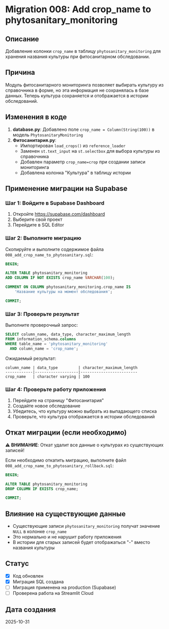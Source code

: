 # Migration 008: Add crop_name to phytosanitary_monitoring

## Описание
Добавление колонки `crop_name` в таблицу `phytosanitary_monitoring` для хранения названия культуры при фитосанитарном обследовании.

## Причина
Модуль фитосанитарного мониторинга позволяет выбирать культуру из справочника в форме, но эта информация не сохранялась в базе данных. Теперь культура сохраняется и отображается в истории обследований.

## Изменения в коде
1. **database.py**: Добавлено поле `crop_name = Column(String(100))` в модель `PhytosanitaryMonitoring`
2. **Фитосанитария.py**:
   - Импортирован `load_crops()` из `reference_loader`
   - Заменен `st.text_input` на `st.selectbox` для выбора культуры из справочника
   - Добавлен параметр `crop_name=crop` при создании записи мониторинга
   - Добавлена колонка "Культура" в таблицу истории

## Применение миграции на Supabase

### Шаг 1: Войдите в Supabase Dashboard
1. Откройте https://supabase.com/dashboard
2. Выберите свой проект
3. Перейдите в SQL Editor

### Шаг 2: Выполните миграцию
Скопируйте и выполните содержимое файла `008_add_crop_name_to_phytosanitary.sql`:

```sql
BEGIN;

ALTER TABLE phytosanitary_monitoring
ADD COLUMN IF NOT EXISTS crop_name VARCHAR(100);

COMMENT ON COLUMN phytosanitary_monitoring.crop_name IS
    'Название культуры на момент обследования';

COMMIT;
```

### Шаг 3: Проверьте результат
Выполните проверочный запрос:

```sql
SELECT column_name, data_type, character_maximum_length
FROM information_schema.columns
WHERE table_name = 'phytosanitary_monitoring'
  AND column_name = 'crop_name';
```

Ожидаемый результат:
```
column_name | data_type         | character_maximum_length
------------|-------------------|-------------------------
crop_name   | character varying | 100
```

### Шаг 4: Проверьте работу приложения
1. Перейдите на страницу "Фитосанитария"
2. Создайте новое обследование
3. Убедитесь, что культуру можно выбрать из выпадающего списка
4. Проверьте, что культура отображается в истории обследований

## Откат миграции (если необходимо)

⚠️ **ВНИМАНИЕ**: Откат удалит все данные о культурах из существующих записей!

Если необходимо откатить миграцию, выполните файл `008_add_crop_name_to_phytosanitary_rollback.sql`:

```sql
BEGIN;

ALTER TABLE phytosanitary_monitoring
DROP COLUMN IF EXISTS crop_name;

COMMIT;
```

## Влияние на существующие данные
- Существующие записи `phytosanitary_monitoring` получат значение `NULL` в колонке `crop_name`
- Это нормально и не нарушит работу приложения
- В истории для старых записей будет отображаться "-" вместо названия культуры

## Статус
- [x] Код обновлен
- [x] Миграция SQL создана
- [ ] Миграция применена на production (Supabase)
- [ ] Проверена работа на Streamlit Cloud

## Дата создания
2025-10-31
